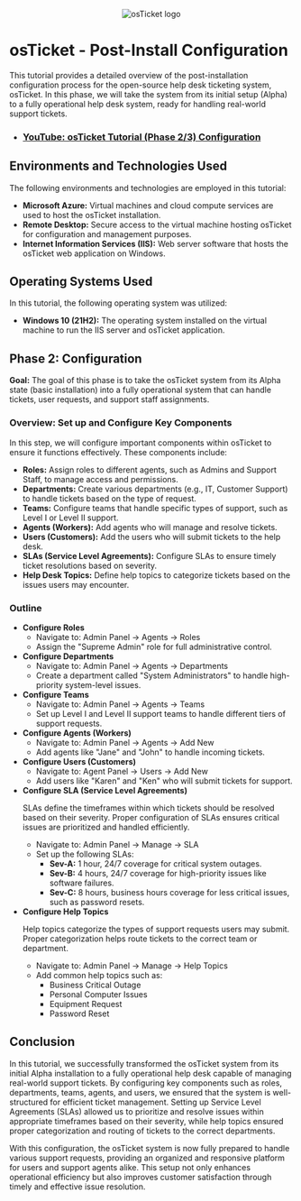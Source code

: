 <p align="center">
<img src="https://i.imgur.com/Clzj7Xs.png" alt="osTicket logo"/>
</p>

<h1>osTicket - Post-Install Configuration</h1>
<p>This tutorial provides a detailed overview of the post-installation configuration process for the open-source help desk ticketing system, osTicket. In this phase, we will take the system from its initial setup (Alpha) to a fully operational help desk system, ready for handling real-world support tickets.</p>

- ### [YouTube: osTicket Tutorial (Phase 2/3) Configuration](https://youtu.be/bVHxq5_dTyE)

<h2>Environments and Technologies Used</h2>
<p>The following environments and technologies are employed in this tutorial:</p>
<ul>
  <li><strong>Microsoft Azure:</strong> Virtual machines and cloud compute services are used to host the osTicket installation.</li>
  <li><strong>Remote Desktop:</strong> Secure access to the virtual machine hosting osTicket for configuration and management purposes.</li>
  <li><strong>Internet Information Services (IIS):</strong> Web server software that hosts the osTicket web application on Windows.</li>
</ul>

<h2>Operating Systems Used</h2>
<p>In this tutorial, the following operating system was utilized:</p>
<ul>
  <li><strong>Windows 10 (21H2):</strong> The operating system installed on the virtual machine to run the IIS server and osTicket application.</li>
</ul>

<h2>Phase 2: Configuration</h2>
<p><strong>Goal:</strong> The goal of this phase is to take the osTicket system from its Alpha state (basic installation) into a fully operational system that can handle tickets, user requests, and support staff assignments.</p>

<h3>Overview: Set up and Configure Key Components</h3>
<p>In this step, we will configure important components within osTicket to ensure it functions effectively. These components include:</p>
<ul>
  <li><strong>Roles:</strong> Assign roles to different agents, such as Admins and Support Staff, to manage access and permissions.</li>
  <li><strong>Departments:</strong> Create various departments (e.g., IT, Customer Support) to handle tickets based on the type of request.</li>
  <li><strong>Teams:</strong> Configure teams that handle specific types of support, such as Level I or Level II support.</li>
  <li><strong>Agents (Workers):</strong> Add agents who will manage and resolve tickets.</li>
  <li><strong>Users (Customers):</strong> Add the users who will submit tickets to the help desk.</li>
  <li><strong>SLAs (Service Level Agreements):</strong> Configure SLAs to ensure timely ticket resolutions based on severity.</li>
  <li><strong>Help Desk Topics:</strong> Define help topics to categorize tickets based on the issues users may encounter.</li>
</ul>


<h3>Outline</h3>

<ul>
  <li><strong>Configure Roles</strong>
    <ul>
      <li>Navigate to: Admin Panel -> Agents -> Roles</li>
      <li>Assign the "Supreme Admin" role for full administrative control.</li>
    </ul>
  </li>
  
  <li><strong>Configure Departments</strong>
    <ul>
      <li>Navigate to: Admin Panel -> Agents -> Departments</li>
      <li>Create a department called "System Administrators" to handle high-priority system-level issues.</li>
    </ul>
  </li>
  
  <li><strong>Configure Teams</strong>
    <ul>
      <li>Navigate to: Admin Panel -> Agents -> Teams</li>
      <li>Set up Level I and Level II support teams to handle different tiers of support requests.</li>
    </ul>
  </li>
  
  <li><strong>Configure Agents (Workers)</strong>
    <ul>
      <li>Navigate to: Admin Panel -> Agents -> Add New</li>
      <li>Add agents like "Jane" and "John" to handle incoming tickets.</li>
    </ul>
  </li>
  
  <li><strong>Configure Users (Customers)</strong>
    <ul>
      <li>Navigate to: Agent Panel -> Users -> Add New</li>
      <li>Add users like "Karen" and "Ken" who will submit tickets for support.</li>
    </ul>
  </li>
  
  <li><strong>Configure SLA (Service Level Agreements)</strong>
    <p>SLAs define the timeframes within which tickets should be resolved based on their severity. Proper configuration of SLAs ensures critical issues are prioritized and handled efficiently.</p>
    <ul>
      <li>Navigate to: Admin Panel -> Manage -> SLA</li>
      <li>Set up the following SLAs:
        <ul>
          <li><strong>Sev-A:</strong> 1 hour, 24/7 coverage for critical system outages.</li>
          <li><strong>Sev-B:</strong> 4 hours, 24/7 coverage for high-priority issues like software failures.</li>
          <li><strong>Sev-C:</strong> 8 hours, business hours coverage for less critical issues, such as password resets.</li>
        </ul>
      </li>
    </ul>
  </li>
  
  <li><strong>Configure Help Topics</strong>
    <p>Help topics categorize the types of support requests users may submit. Proper categorization helps route tickets to the correct team or department.</p>
    <ul>
      <li>Navigate to: Admin Panel -> Manage -> Help Topics</li>
      <li>Add common help topics such as:
        <ul>
          <li>Business Critical Outage</li>
          <li>Personal Computer Issues</li>
          <li>Equipment Request</li>
          <li>Password Reset</li>
        </ul>
      </li>
    </ul>
  </li>
</ul>

<h2>Conclusion</h2>

<p>In this tutorial, we successfully transformed the osTicket system from its initial Alpha installation to a fully operational help desk capable of managing real-world support tickets. By configuring key components such as roles, departments, teams, agents, and users, we ensured that the system is well-structured for efficient ticket management. Setting up Service Level Agreements (SLAs) allowed us to prioritize and resolve issues within appropriate timeframes based on their severity, while help topics ensured proper categorization and routing of tickets to the correct departments.</p>

<p>With this configuration, the osTicket system is now fully prepared to handle various support requests, providing an organized and responsive platform for users and support agents alike. This setup not only enhances operational efficiency but also improves customer satisfaction through timely and effective issue resolution.</p>


